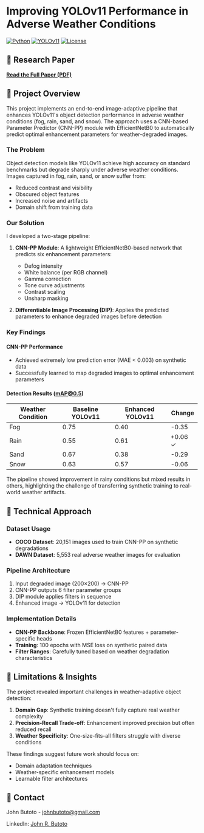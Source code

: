 # Improving YOLOv11 Performance in Adverse Weather Conditions

[![Python](https://img.shields.io/badge/Python-3.8%2B-blue)](https://www.python.org/)
[![YOLOv11](https://img.shields.io/badge/YOLOv11-Latest-green)](https://github.com/ultralytics/ultralytics)
[![License](https://img.shields.io/badge/License-MIT-yellow.svg)](LICENSE)

## 📄 Research Paper
[**Read the Full Paper (PDF)**](docs/Improving_YOLOv11_Performance_in_Adverse_Weather.pdf)

## 🎯 Project Overview

This project implements an end-to-end image-adaptive pipeline that enhances YOLOv11's object detection performance in adverse weather conditions (fog, rain, sand, and snow). The approach uses a CNN-based Parameter Predictor (CNN-PP) module with EfficientNetB0 to automatically predict optimal enhancement parameters for weather-degraded images.

### The Problem
Object detection models like YOLOv11 achieve high accuracy on standard benchmarks but degrade sharply under adverse weather conditions. Images captured in fog, rain, sand, or snow suffer from:
- Reduced contrast and visibility
- Obscured object features
- Increased noise and artifacts
- Domain shift from training data

### Our Solution
I developed a two-stage pipeline:

1. **CNN-PP Module**: A lightweight EfficientNetB0-based network that predicts six enhancement parameters:
   - Defog intensity
   - White balance (per RGB channel)
   - Gamma correction
   - Tone curve adjustments
   - Contrast scaling
   - Unsharp masking

2. **Differentiable Image Processing (DIP)**: Applies the predicted parameters to enhance degraded images before detection

### Key Findings

#### CNN-PP Performance
- Achieved extremely low prediction error (MAE < 0.003) on synthetic data
- Successfully learned to map degraded images to optimal enhancement parameters

#### Detection Results (mAP@0.5)

| Weather Condition | Baseline YOLOv11 | Enhanced YOLOv11 | Change |
|-------------------|------------------|------------------|---------|
| Fog               | 0.75            | 0.40             | -0.35   |
| Rain              | 0.55            | 0.61             | +0.06 ✓ |
| Sand              | 0.67            | 0.38             | -0.29   |
| Snow              | 0.63            | 0.57             | -0.06   |

The pipeline showed improvement in rainy conditions but mixed results in others, highlighting the challenge of transferring synthetic training to real-world weather artifacts.

## 🔬 Technical Approach

### Dataset Usage
- **COCO Dataset**: 20,151 images used to train CNN-PP on synthetic degradations
- **DAWN Dataset**: 5,553 real adverse weather images for evaluation

### Pipeline Architecture
1. Input degraded image (200×200) → CNN-PP
2. CNN-PP outputs 6 filter parameter groups
3. DIP module applies filters in sequence
4. Enhanced image → YOLOv11 for detection

### Implementation Details
- **CNN-PP Backbone**: Frozen EfficientNetB0 features + parameter-specific heads
- **Training**: 100 epochs with MSE loss on synthetic paired data
- **Filter Ranges**: Carefully tuned based on weather degradation characteristics

## 🚧 Limitations & Insights

The project revealed important challenges in weather-adaptive object detection:

1. **Domain Gap**: Synthetic training doesn't fully capture real weather complexity
2. **Precision-Recall Trade-off**: Enhancement improved precision but often reduced recall
3. **Weather Specificity**: One-size-fits-all filters struggle with diverse conditions

These findings suggest future work should focus on:
- Domain adaptation techniques
- Weather-specific enhancement models
- Learnable filter architectures

## 📧 Contact

John Butoto - [johnbutoto@gmail.com](mailto:johnbutoto@gmail.com)

LinkedIn: [John R. Butoto](https://linkedin.com/in/jrbutoto/)